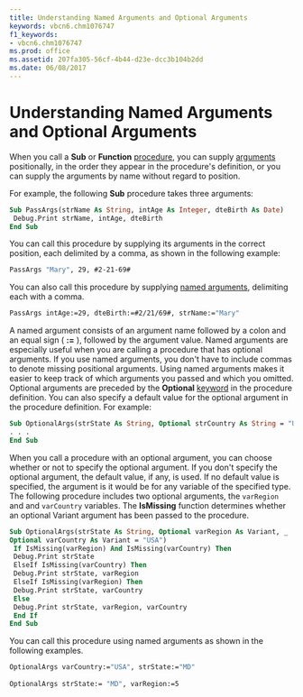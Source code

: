 ```yaml
---
title: Understanding Named Arguments and Optional Arguments
keywords: vbcn6.chm1076747
f1_keywords:
- vbcn6.chm1076747
ms.prod: office
ms.assetid: 207fa305-56cf-4b44-d23e-dcc3b104b2dd
ms.date: 06/08/2017
---
```



# Understanding Named Arguments and Optional Arguments

When you call a **Sub** or **Function** [procedure](vbe-glossary.md), you can supply [arguments](vbe-glossary.md) positionally, in the order they appear in the procedure's definition, or you can supply the arguments by name without regard to position.

For example, the following **Sub** procedure takes three arguments:



```vb
Sub PassArgs(strName As String, intAge As Integer, dteBirth As Date) 
 Debug.Print strName, intAge, dteBirth 
End Sub
```

You can call this procedure by supplying its arguments in the correct position, each delimited by a comma, as shown in the following example:



```vb
PassArgs "Mary", 29, #2-21-69# 

```

You can also call this procedure by supplying [named arguments](vbe-glossary.md), delimiting each with a comma.



```vb
PassArgs intAge:=29, dteBirth:=#2/21/69#, strName:="Mary" 

```

A named argument consists of an argument name followed by a colon and an equal sign ( **:=** ), followed by the argument value.
Named arguments are especially useful when you are calling a procedure that has optional arguments. If you use named arguments, you don't have to include commas to denote missing positional arguments. Using named arguments makes it easier to keep track of which arguments you passed and which you omitted.
Optional arguments are preceded by the **Optional** [keyword](vbe-glossary.md) in the procedure definition. You can also specify a default value for the optional argument in the procedure definition. For example:



```vb
Sub OptionalArgs(strState As String, Optional strCountry As String = "USA") 
. . . 
End Sub
```

When you call a procedure with an optional argument, you can choose whether or not to specify the optional argument. If you don't specify the optional argument, the default value, if any, is used. If no default value is specified, the argument is it would be for any variable of the specified type.
The following procedure includes two optional arguments, the  `varRegion` and and `varCountry` variables. The **IsMissing** function determines whether an optional Variant argument has been passed to the procedure.



```vb
Sub OptionalArgs(strState As String, Optional varRegion As Variant, _ 
Optional varCountry As Variant = "USA") 
 If IsMissing(varRegion) And IsMissing(varCountry) Then 
 Debug.Print strState 
 ElseIf IsMissing(varCountry) Then 
 Debug.Print strState, varRegion 
 ElseIf IsMissing(varRegion) Then 
 Debug.Print strState, varCountry 
 Else 
 Debug.Print strState, varRegion, varCountry 
 End If 
End Sub
```

You can call this procedure using named arguments as shown in the following examples.



```vb
OptionalArgs varCountry:="USA", strState:="MD" 
 
OptionalArgs strState:= "MD", varRegion:=5 

```



